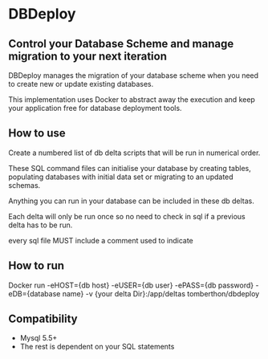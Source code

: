 # DBDeploy
## Control your Database Scheme and manage migration to your next iteration

DBDeploy manages the migration of your database scheme when you need to create new or update existing databases.

This implementation uses Docker to abstract away the execution and keep your application free for database deployment tools.

## How to use

Create a numbered list of db delta scripts that will be run in numerical order.

These SQL command files can initialise your database by creating tables, populating databases with initial data set or migrating to an updated schemas.

Anything you can run in your database can be included in these db deltas.

Each delta will only be run once so no need to check in sql if a previous delta has to be run.

every sql file MUST include a comment used to indicate 

## How to run

Docker run -eHOST={db host} -eUSER={db user} -ePASS={db password} -eDB={database name} -v {your delta Dir}:/app/deltas tomberthon/dbdeploy

## Compatibility
 - Mysql 5.5+
 - The rest is dependent on your SQL statements

